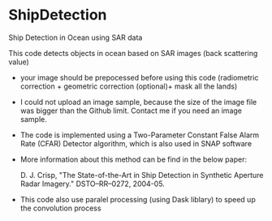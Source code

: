 # ShipDetection
Ship Detection in Ocean using SAR data

This code detects objects in ocean based on SAR images (back scattering value)
- your image should be prepocessed before using this code (radiometric correction + geometric correction (optional)+ mask all the lands)
- I could not upload an image sample, because the size of the image file was bigger than the Github limit. Contact me if you need an image sample.
- The code is implemented using a Two-Parameter Constant False Alarm Rate (CFAR) Detector algorithm, which is also used in SNAP software
- More information about this method can be find in the below paper:
 
   D. J. Crisp, "The State-of-the-Art in Ship Detection in Synthetic Aperture Radar Imagery." DSTO–RR–0272, 2004-05.
- This code also use paralel processing (using Dask liblary) to speed up the convolution process
